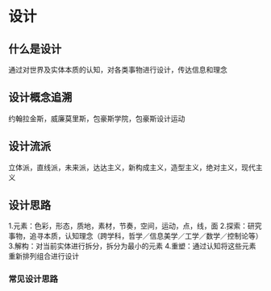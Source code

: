 # 设计
## 什么是设计
通过对世界及实体本质的认知，对各类事物进行设计，传达信息和理念
## 设计概念追溯
约翰拉金斯，威廉莫里斯，包豪斯学院，包豪斯设计运动
## 设计流派
立体派，直线派，未来派，达达主义，新构成主义，造型主义，绝对主义，现代主义
## 设计思路
1.元素：色彩，形态，质地，素材，节奏，空间，运动，点，线，面
2.探索：研究事物，追寻本质，认知理念（跨学科，哲学／信息美学／工学／数学／控制论等）
3.解构：对当前实体进行拆分，拆分为最小的元素
4.重塑：通过认知将这些元素重新排列组合进行设计
### 常见设计思路
